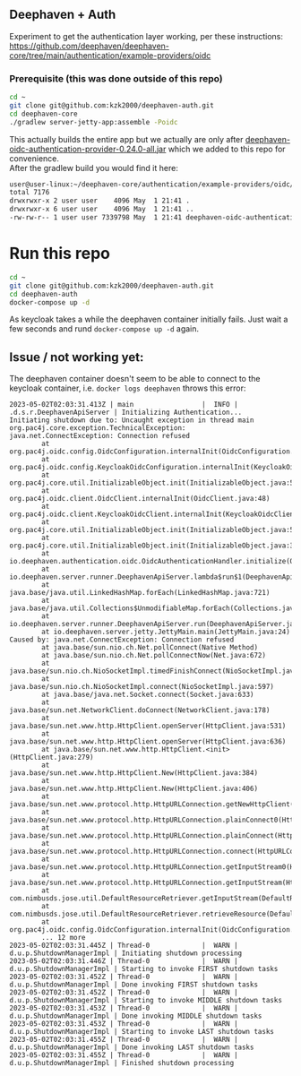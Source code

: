 ## Deephaven + Auth
Experiment to get the authentication layer working, per these instructions:
https://github.com/deephaven/deephaven-core/tree/main/authentication/example-providers/oidc


### Prerequisite (this was done outside of this repo)
```bash
cd ~
git clone git@github.com:kzk2000/deephaven-auth.git
cd deephaven-core
./gradlew server-jetty-app:assemble -Poidc
```
This actually builds the entire app but we actually are only after [deephaven-oidc-authentication-provider-0.24.0-all.jar](build/deephaven-oidc-authentication-provider-0.24.0-all.jar) 
which we added to this repo for convenience.<br>After the gradlew build you would find it here:
```bash
user@user-linux:~/deephaven-core/authentication/example-providers/oidc/build/libs$ ls -la
total 7176
drwxrwxr-x 2 user user    4096 May  1 21:41 .
drwxrwxr-x 6 user user    4096 May  1 21:41 ..
-rw-rw-r-- 1 user user 7339798 May  1 21:41 deephaven-oidc-authentication-provider-0.24.0-all.jar
```

# Run this repo
```bash
cd ~
git clone git@github.com:kzk2000/deephaven-auth.git
cd deephaven-auth
docker-compose up -d
```
As keycloak takes a while the deephaven container initially fails.
Just wait a few seconds and rund ```docker-compose up -d``` again.


## Issue / not working yet:
The deephaven container doesn't seem to be able to connect to the keycloak container, i.e.
```docker logs deephaven``` throws this error:

```buildoutcfg
2023-05-02T02:03:31.413Z | main                 |  INFO | .d.s.r.DeephavenApiServer | Initializing Authentication...
Initiating shutdown due to: Uncaught exception in thread main
org.pac4j.core.exception.TechnicalException: java.net.ConnectException: Connection refused
        at org.pac4j.oidc.config.OidcConfiguration.internalInit(OidcConfiguration.java:190)
        at org.pac4j.oidc.config.KeycloakOidcConfiguration.internalInit(KeycloakOidcConfiguration.java:24)
        at org.pac4j.core.util.InitializableObject.init(InitializableObject.java:56)
        at org.pac4j.oidc.client.OidcClient.internalInit(OidcClient.java:48)
        at org.pac4j.oidc.client.KeycloakOidcClient.internalInit(KeycloakOidcClient.java:38)
        at org.pac4j.core.util.InitializableObject.init(InitializableObject.java:56)
        at org.pac4j.core.util.InitializableObject.init(InitializableObject.java:33)
        at io.deephaven.authentication.oidc.OidcAuthenticationHandler.initialize(OidcAuthenticationHandler.java:48)
        at io.deephaven.server.runner.DeephavenApiServer.lambda$run$1(DeephavenApiServer.java:151)
        at java.base/java.util.LinkedHashMap.forEach(LinkedHashMap.java:721)
        at java.base/java.util.Collections$UnmodifiableMap.forEach(Collections.java:1553)
        at io.deephaven.server.runner.DeephavenApiServer.run(DeephavenApiServer.java:151)
        at io.deephaven.server.jetty.JettyMain.main(JettyMain.java:24)
Caused by: java.net.ConnectException: Connection refused
        at java.base/sun.nio.ch.Net.pollConnect(Native Method)
        at java.base/sun.nio.ch.Net.pollConnectNow(Net.java:672)
        at java.base/sun.nio.ch.NioSocketImpl.timedFinishConnect(NioSocketImpl.java:542)
        at java.base/sun.nio.ch.NioSocketImpl.connect(NioSocketImpl.java:597)
        at java.base/java.net.Socket.connect(Socket.java:633)
        at java.base/sun.net.NetworkClient.doConnect(NetworkClient.java:178)
        at java.base/sun.net.www.http.HttpClient.openServer(HttpClient.java:531)
        at java.base/sun.net.www.http.HttpClient.openServer(HttpClient.java:636)
        at java.base/sun.net.www.http.HttpClient.<init>(HttpClient.java:279)
        at java.base/sun.net.www.http.HttpClient.New(HttpClient.java:384)
        at java.base/sun.net.www.http.HttpClient.New(HttpClient.java:406)
        at java.base/sun.net.www.protocol.http.HttpURLConnection.getNewHttpClient(HttpURLConnection.java:1309)
        at java.base/sun.net.www.protocol.http.HttpURLConnection.plainConnect0(HttpURLConnection.java:1242)
        at java.base/sun.net.www.protocol.http.HttpURLConnection.plainConnect(HttpURLConnection.java:1128)
        at java.base/sun.net.www.protocol.http.HttpURLConnection.connect(HttpURLConnection.java:1057)
        at java.base/sun.net.www.protocol.http.HttpURLConnection.getInputStream0(HttpURLConnection.java:1665)
        at java.base/sun.net.www.protocol.http.HttpURLConnection.getInputStream(HttpURLConnection.java:1589)
        at com.nimbusds.jose.util.DefaultResourceRetriever.getInputStream(DefaultResourceRetriever.java:305)
        at com.nimbusds.jose.util.DefaultResourceRetriever.retrieveResource(DefaultResourceRetriever.java:257)
        at org.pac4j.oidc.config.OidcConfiguration.internalInit(OidcConfiguration.java:187)
        ... 12 more
2023-05-02T02:03:31.445Z | Thread-0             |  WARN | d.u.p.ShutdownManagerImpl | Initiating shutdown processing
2023-05-02T02:03:31.446Z | Thread-0             |  WARN | d.u.p.ShutdownManagerImpl | Starting to invoke FIRST shutdown tasks
2023-05-02T02:03:31.452Z | Thread-0             |  WARN | d.u.p.ShutdownManagerImpl | Done invoking FIRST shutdown tasks
2023-05-02T02:03:31.452Z | Thread-0             |  WARN | d.u.p.ShutdownManagerImpl | Starting to invoke MIDDLE shutdown tasks
2023-05-02T02:03:31.453Z | Thread-0             |  WARN | d.u.p.ShutdownManagerImpl | Done invoking MIDDLE shutdown tasks
2023-05-02T02:03:31.453Z | Thread-0             |  WARN | d.u.p.ShutdownManagerImpl | Starting to invoke LAST shutdown tasks
2023-05-02T02:03:31.455Z | Thread-0             |  WARN | d.u.p.ShutdownManagerImpl | Done invoking LAST shutdown tasks
2023-05-02T02:03:31.455Z | Thread-0             |  WARN | d.u.p.ShutdownManagerImpl | Finished shutdown processing



```